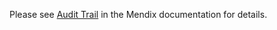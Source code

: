 Please see [Audit Trail](https://docs.mendix.com/appstore/modules/audit-trail) in the Mendix documentation for details.
